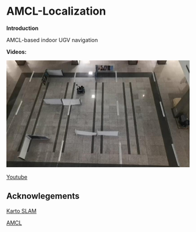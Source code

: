 # AMCL-Localization
**Introduction**

AMCL-based indoor UGV navigation

**Videos:**
<p align="left">
  <img src="amcl.png" width = "480" height = "280" />
</p>

[Youtube](https://youtu.be/yaeYNCktklY)


## Acknowlegements
[Karto SLAM](https://wiki.ros.org/slam_karto)

[AMCL](http://wiki.ros.org/amcl)

